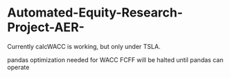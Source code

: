 # Automated-Equity-Research-Project-AER-

Currently calcWACC is working, but only under TSLA. 

pandas optimization needed for WACC
FCFF will be halted until pandas can operate
